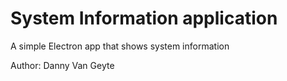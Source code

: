 # System Information application

A simple Electron app that shows system information

Author: Danny Van Geyte